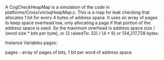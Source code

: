 A CogCheckHeapMap is a simulation of the code in platforms/Cross/vm/sqHeapMap.c.  This is a map for leak checking that allocates 1 bit for every 4 bytes of address space.  It uses an array of pages to keep space overhead low, only allocating a page if that portion of the address space is used.  So the maximum overhead is address space size / (word size * bits per byte), or (2 raisedTo: 32) / (4 * 8) or 134,217,728 bytes.

Instance Variables
	pages:		<Array of: ByteArray>

pages
	- array of pages of bits, 1 bit per word of address space
